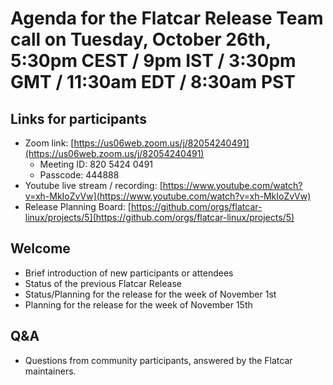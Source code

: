 # Agenda for the Flatcar Release Team call on Tuesday, October 26th, 5:30pm CEST / 9pm IST / 3:30pm GMT / 11:30am EDT / 8:30am PST

## Links for participants
- Zoom link: [https://us06web.zoom.us/j/82054240491](https://us06web.zoom.us/j/82054240491)
  - Meeting ID: 820 5424 0491
  - Passcode: 444888
- Youtube live stream / recording: [https://www.youtube.com/watch?v=xh-MkIoZvVw](https://www.youtube.com/watch?v=xh-MkIoZvVw)
- Release Planning Board: [https://github.com/orgs/flatcar-linux/projects/5](https://github.com/orgs/flatcar-linux/projects/5)

## Welcome
- Brief introduction of new participants or attendees
- Status of the previous Flatcar Release
- Status/Planning for the release for the week of November 1st
- Planning for the release for the week of November 15th

## Q&A
- Questions from community participants, answered by the Flatcar maintainers.
